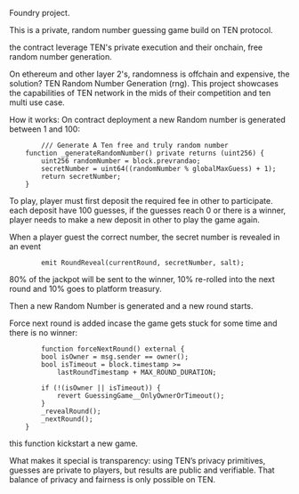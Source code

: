 Foundry project.

This is a private, random number guessing game build on TEN protocol.

the contract leverage TEN's private execution and their onchain, free random number generation.

On ethereum and other layer 2's, randomness is offchain and expensive, the solution? TEN Random Number Generation (rng).
This project showcases the capabilities of TEN network in the mids of their competition and ten multi use case.

How it works:
On contract deployment a new Random number is generated between 1 and 100:

```solidity
        /// Generate A Ten free and truly random number
    function _generateRandomNumber() private returns (uint256) {
        uint256 randomNumber = block.prevrandao;
        secretNumber = uint64((randomNumber % globalMaxGuess) + 1);
        return secretNumber;
    }
```

To play, player must first deposit the required fee in other to participate.
each deposit have 100 guesses, if the guesses reach 0 or there is a winner, player needs to make a new deposit in other to play the game again.

When a player guest the correct number, the secret number is revealed in an event

```solidity
        emit RoundReveal(currentRound, secretNumber, salt);
```

80% of the jackpot will be sent to the winner, 10% re-rolled into the next round and 10% goes to platform treasury.

Then a new Random Number is generated and a new round starts.

Force next round is added incase the game gets stuck for some time and there is no winner:

```solidity
        function forceNextRound() external {
        bool isOwner = msg.sender == owner();
        bool isTimeout = block.timestamp >=
            lastRoundTimestamp + MAX_ROUND_DURATION;

        if (!(isOwner || isTimeout)) {
            revert GuessingGame__OnlyOwnerOrTimeout();
        }
        _revealRound();
        _nextRound();
    }
```

this function kickstart a new game.

What makes it special is transparency: using TEN’s privacy primitives, guesses are private to players, but results are public and verifiable. That balance of privacy and fairness is only possible on TEN.
